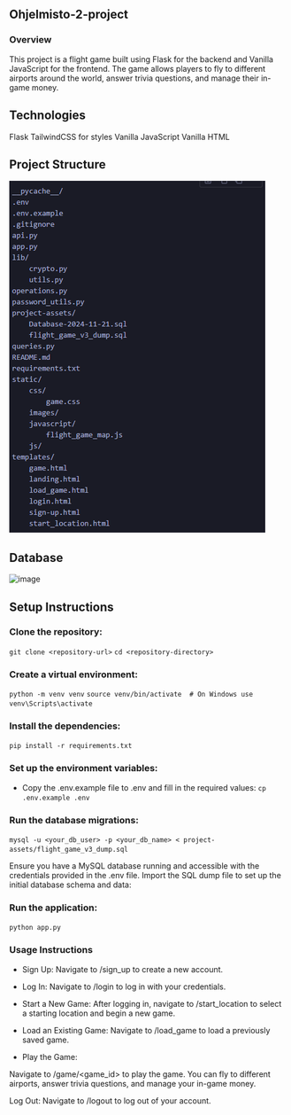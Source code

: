 ## Ohjelmisto-2-project
### Overview
This project is a flight game built using Flask for the backend and Vanilla JavaScript for the frontend. The game allows players to fly to different airports around the world, answer trivia questions, and manage their in-game money.

## Technologies
Flask
TailwindCSS for styles
Vanilla JavaScript
Vanilla HTML


## Project Structure
![alt text](image.png)

## Database
![image](https://github.com/user-attachments/assets/a30dca42-3d27-425c-9b63-0adb77d97e8a)


## Setup Instructions
### Clone the repository:
`git clone <repository-url>`
`cd <repository-directory>`

### Create a virtual environment:
`python -m venv venv`
`source venv/bin/activate  # On Windows use venv\Scripts\activate`

### Install the dependencies:
`pip install -r requirements.txt`

### Set up the environment variables:

- Copy the .env.example file to .env and fill in the required values:
`cp .env.example .env`

### Run the database migrations:
`mysql -u <your_db_user> -p <your_db_name> < project-assets/flight_game_v3_dump.sql`

Ensure you have a MySQL database running and accessible with the credentials provided in the .env file.
Import the SQL dump file to set up the initial database schema and data:

### Run the application:
`python app.py`

### Usage Instructions
- Sign Up:
Navigate to /sign_up to create a new account.

- Log In:
Navigate to /login to log in with your credentials.

- Start a New Game:
After logging in, navigate to /start_location to select a starting location and begin a new game.

- Load an Existing Game:
Navigate to /load_game to load a previously saved game.

- Play the Game:

Navigate to /game/<game_id> to play the game. You can fly to different airports, answer trivia questions, and manage your in-game money.

Log Out:
Navigate to /logout to log out of your account.
